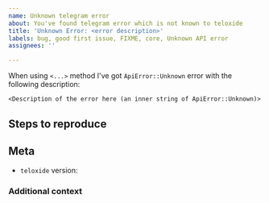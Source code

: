 ```yaml
---
name: Unknown telegram error
about: You've found telegram error which is not known to teloxide
title: 'Unknown Error: <error description>'
labels: bug, good first issue, FIXME, core, Unknown API error
assignees: ''

---
```


When using `<...>` method I've got  `ApiError::Unknown` error with the following description:
```text
<Description of the error here (an inner string of ApiError::Unknown)>
```

## Steps to reproduce

<!-- Steps to reproduce the issue - get the same error -->

## Meta

- `teloxide` version: <!-- (e.g.: `0.3.1`) -->

### Additional context

<!-- Describe any additional context here, if needed-->
